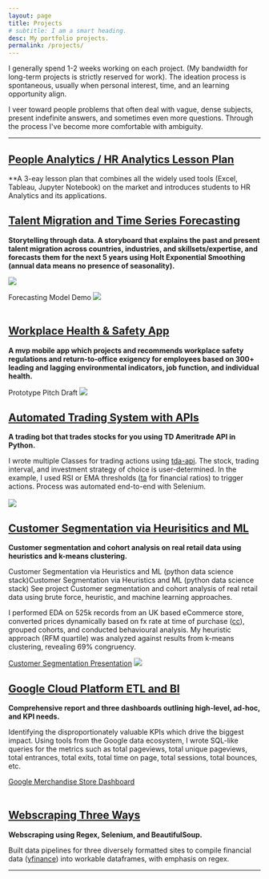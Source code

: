 ```yaml
---
layout: page
title: Projects
# subtitle: I am a smart heading.
desc: My portfolio projects.
permalink: /projects/
---
```


<div class="pretty-links">

    
<div class="lead lead-about">

I generally spend 1-2 weeks working on each project. (My bandwidth for long-term projects is strictly reserved for work). The ideation process is spontaneous, usually when personal interest, time, and an learning opportunity align.

I veer toward people problems that often deal with vague, dense subjects, present indefinite answers, and sometimes even more questions. Through the process I've become more comfortable with ambiguity.
    
<div style="text-align: left">
    
<!-- {::nomarkdown} 
<figure class="site-profile">
    <img src="{{ site.baseurl }}/assets/img/profile.png">
</figure>
{:/} -->

---

## [People Analytics / HR Analytics Lesson Plan](https://github.com/deawyk/HR-Analytics/blob/main/Geolocation%20Clustering%20Lesson%20Plan.ipynb)
**A 3-eay lesson plan that combines all the widely used tools (Excel, Tableau, Jupyter Notebook) on the market and introduces students to HR Analytics and its applications.

    
## [Talent Migration and Time Series Forecasting](https://public.tableau.com/app/profile/dea.wang/viz/WorldBankLinkedInInsights/StoryInsights)
**Storytelling through data. A storyboard that explains the past and present talent migration across countries, industries, and skillsets/expertise, and forecasts them for the next 5 years using Holt Exponential Smoothing (annual data means no presence of seasonality).**
    
<img src="{{ site.baseurl }}/assets/img/git.talentmigration1.png">

Forecasting Model Demo
<img src="{{ site.baseurl }}/assets/img/git.talentmigration2.png">    
<br>  
    

## <i class='fa fa-file-text'></i>[Workplace Health & Safety App](/assets/pdf/git.o2analytics.pdf)
**A mvp mobile app which projects and recommends workplace safety regulations and return-to-office exigency for employees based on 300+ leading and lagging environmental indicators, job function, and individual health.**

Prototype Pitch Draft
<img src="{{ site.baseurl }}/assets/img/git.office.png">
<br>  

## [Automated Trading System with APIs](https://github.com/deawyk/Automated-Trading-System-via-APIs/blob/main/automated%20trading%20tda%20api.py)
**A trading bot that trades stocks for you using TD Ameritrade API in Python.**
    
I wrote multiple Classes for trading actions using [tda-api](https://pypi.org/project/tda-api/). The stock, trading interval, and investment strategy of choice is user-determined. In the example, I used RSI or EMA thresholds ([ta](https://technical-analysis-library-in-python.readthedocs.io/en/latest/) for financial ratios) to trigger actions. Process was automated end-to-end with Selenium.<br>    
<img src="{{ site.baseurl }}/assets/img/git.tb1.png">    
    
    
## [Customer Segmentation via Heurisitics and ML](https://github.com/deawyk/Customer-Segmentation-via-KMeans/blob/main/CS_KMeans.ipynb)
**Customer segmentation and cohort analysis on real retail data using heuristics and k-means clustering.**
    

Customer Segmentation via Heuristics and ML (python data science stack)Customer Segmentation via Heuristics and ML (python data science stack)
See project
Customer segmentation and cohort analysis of real retail data using brute force, heuristic, and machine learning approaches.

I performed EDA on 525k records from an UK based eCommerce store, converted prices dynamically based on fx rate at time of purchase ([cc](https://pypi.org/project/CurrencyConverter/)), grouped cohorts, and conducted behavioural analysis. My heuristic approach (RFM quartile) was analyzed against results from k-means clustering, revealing 69% congruency.<br>
    
<i class='fa fa-file-text'></i>[Customer Segmentation Presentation](/assets/pdf/git.customerseg.pdf)
<img src="{{ site.baseurl }}/assets/img/git.cs1.png">
<br>
    
    
## [Google Cloud Platform ETL and BI](https://github.com/deawyk/Google-Analytics-KPIs-via-Google-BigQuery/blob/main/BigQuery%20Script.sql)
**Comprehensive report and three dashboards outlining high-level, ad-hoc, and KPI needs.**
    
Identifying the disproportionately valuable KPIs which drive the biggest impact. Using tools from the Google data ecosystem, I wrote SQL-like queries for the metrics such as total pageviews, total unique pageviews, total entrances, total exits, total time on page, total sessions, total bounces, etc.<br>

[Google Merchandise Store Dashboard](https://public.tableau.com/views/gms_16221492319430/1?:language=en-US&:display_count=n&:origin=viz_share_link)        
<br>
    
    
## [Webscraping Three Ways](https://github.com/deawyk/Webscraping-Three-Ways/blob/main/pipeline.py)
**Webscraping using Regex, Selenium, and BeautifulSoup.**

Built data pipelines for three diversely formatted sites to compile financial data ([yfinance](https://pypi.org/project/yfinance/)) into workable dataframes, with emphasis on regex.
    
---

